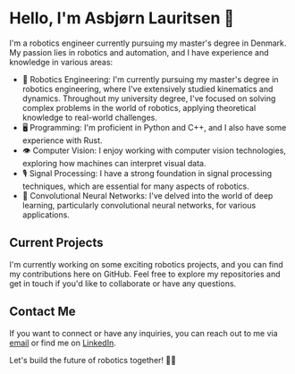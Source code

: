# Hello, I'm Asbjørn Lauritsen 👋

I'm a robotics engineer currently pursuing my master's degree in Denmark. My passion lies in robotics and automation, and I have experience and knowledge in various areas:

- 🔧 Robotics Engineering: I'm currently pursuing my master's degree in robotics engineering, where I've extensively studied kinematics and dynamics. Throughout my university degree, I've focused on solving complex problems in the world of robotics, applying theoretical knowledge to real-world challenges.
- 🖥️ Programming: I'm proficient in Python and C++, and I also have some experience with Rust.
- 👁️ Computer Vision: I enjoy working with computer vision technologies, exploring how machines can interpret visual data.
- 🎙️ Signal Processing: I have a strong foundation in signal processing techniques, which are essential for many aspects of robotics.
- 🤖 Convolutional Neural Networks: I've delved into the world of deep learning, particularly convolutional neural networks, for various applications.

## Current Projects
I'm currently working on some exciting robotics projects, and you can find my contributions here on GitHub. Feel free to explore my repositories and get in touch if you'd like to collaborate or have any questions.

## Contact Me

If you want to connect or have any inquiries, you can reach out to me via [email](mailto:asbjorn2625@gmail.com) or find me on [LinkedIn]([https://www.linkedin.com/in/asbj%C3%B8rn-l-714bb5133/]).

Let's build the future of robotics together! 🤖🌟
